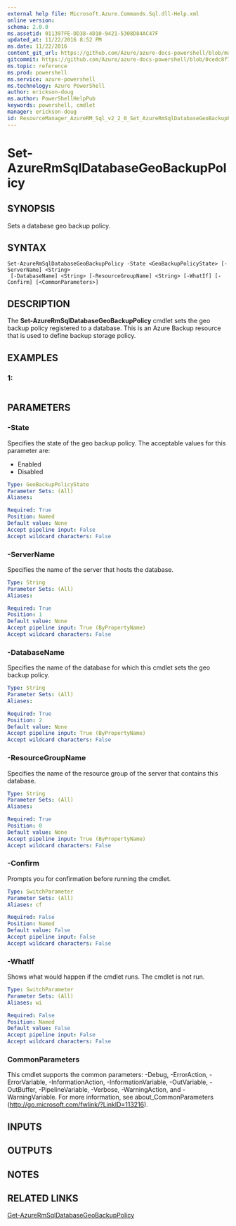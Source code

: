 ```yaml
---
external help file: Microsoft.Azure.Commands.Sql.dll-Help.xml
online version: 
schema: 2.0.0
ms.assetid: 011397FE-DD38-4D10-9421-5308D84AC47F
updated_at: 11/22/2016 8:52 PM
ms.date: 11/22/2016
content_git_url: https://github.com/Azure/azure-docs-powershell/blob/master/azureps-cmdlets-docs/ResourceManager/AzureRM.Sql/v2.2.0/Set-AzureRmSqlDatabaseGeoBackupPolicy.md
gitcommit: https://github.com/Azure/azure-docs-powershell/blob/0cedc8f73bc96cf5ac4c69144e17b3de601fd3cc/azureps-cmdlets-docs/ResourceManager/AzureRM.Sql/v2.2.0/Set-AzureRmSqlDatabaseGeoBackupPolicy.md
ms.topic: reference
ms.prod: powershell
ms.service: azure-powershell
ms.technology: Azure PowerShell
author: erickson-doug
ms.author: PowerShellHelpPub
keywords: powershell, cmdlet
manager: erickson-doug
id: ResourceManager_AzureRM_Sql_v2_2_0_Set_AzureRmSqlDatabaseGeoBackupPolicy_md
---
```


# Set-AzureRmSqlDatabaseGeoBackupPolicy

## SYNOPSIS
Sets a database geo backup policy.

## SYNTAX

```
Set-AzureRmSqlDatabaseGeoBackupPolicy -State <GeoBackupPolicyState> [-ServerName] <String>
 [-DatabaseName] <String> [-ResourceGroupName] <String> [-WhatIf] [-Confirm] [<CommonParameters>]
```

## DESCRIPTION
The **Set-AzureRmSqlDatabaseGeoBackupPolicy** cmdlet sets the geo backup policy registered to a database.
This is an Azure Backup resource that is used to define backup storage policy.

## EXAMPLES

### 1:
```

```

## PARAMETERS

### -State
Specifies the state of the geo backup policy.
The acceptable values for this parameter are:

- Enabled 
- Disabled

```yaml
Type: GeoBackupPolicyState
Parameter Sets: (All)
Aliases: 

Required: True
Position: Named
Default value: None
Accept pipeline input: False
Accept wildcard characters: False
```

### -ServerName
Specifies the name of the server that hosts the database.

```yaml
Type: String
Parameter Sets: (All)
Aliases: 

Required: True
Position: 1
Default value: None
Accept pipeline input: True (ByPropertyName)
Accept wildcard characters: False
```

### -DatabaseName
Specifies the name of the database for which this cmdlet sets the geo backup policy.

```yaml
Type: String
Parameter Sets: (All)
Aliases: 

Required: True
Position: 2
Default value: None
Accept pipeline input: True (ByPropertyName)
Accept wildcard characters: False
```

### -ResourceGroupName
Specifies the name of the resource group of the server that contains this database.

```yaml
Type: String
Parameter Sets: (All)
Aliases: 

Required: True
Position: 0
Default value: None
Accept pipeline input: True (ByPropertyName)
Accept wildcard characters: False
```

### -Confirm
Prompts you for confirmation before running the cmdlet.

```yaml
Type: SwitchParameter
Parameter Sets: (All)
Aliases: cf

Required: False
Position: Named
Default value: False
Accept pipeline input: False
Accept wildcard characters: False
```

### -WhatIf
Shows what would happen if the cmdlet runs.
The cmdlet is not run.

```yaml
Type: SwitchParameter
Parameter Sets: (All)
Aliases: wi

Required: False
Position: Named
Default value: False
Accept pipeline input: False
Accept wildcard characters: False
```

### CommonParameters
This cmdlet supports the common parameters: -Debug, -ErrorAction, -ErrorVariable, -InformationAction, -InformationVariable, -OutVariable, -OutBuffer, -PipelineVariable, -Verbose, -WarningAction, and -WarningVariable. For more information, see about_CommonParameters (http://go.microsoft.com/fwlink/?LinkID=113216).

## INPUTS

## OUTPUTS

## NOTES

## RELATED LINKS

[Get-AzureRmSqlDatabaseGeoBackupPolicy](xref:ResourceManager/AzureRM.Sql/v2.2.0/Get-AzureRmSqlDatabaseGeoBackupPolicy.md)


